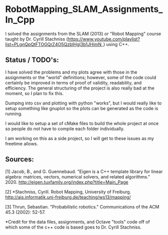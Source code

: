 # RobotMapping_SLAM_Assignments_In_Cpp
I solved the assignments from the SLAM (2013) or "Robot Mapping" course taught by Dr. Cyrill Stachniss (https://www.youtube.com/playlist?list=PLgnQpQtFTOGQrZ4O5QzbIHgl3b1JHimN_) using C++.

## Status / TODO's:
I have solved the problems and my plots agree with those in the assignments or the "world" definitions; however, some of the code could certainly be improved in terms of proof of validity, readability, and efficiency. The general structuring of the project is also really bad at the moment, so I plan to fix this.

Dumping into csv and plotting with python "works", but I would really like to setup something like gnuplot so the plots can be generated as the code is running.

I would like to setup a set of cMake files to build the whole project at once so people do not have to compile each folder individually. 

I am working on this as a side project, so I will get to these issues as my freetime allows. 

## Sources:
[1] Jacob, B., and G. Guennebaud. "Eigen is a C++ template library for linear algebra: matrices, vectors, numerical solvers, and related algorithms." 2020. http://eigen.tuxfamily.org/index.php?title=Main_Page

[2] *Stachniss, Cyrill. Robot Mapping, University of Freiburg. http://ais.informatik.uni-freiburg.de/teaching/ws13/mapping/

[3] Thrun, Sebastian. "Probabilistic robotics." Communications of the ACM 45.3 (2002): 52-57.

*Credit for the data files, assignments, and Octave "tools" code off of which some of the c++ code is based goes to Dr. Cyrill Stachniss.
